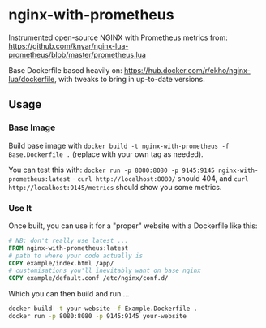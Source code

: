 # nginx-with-prometheus

Instrumented open-source NGINX with Prometheus metrics from: https://github.com/knyar/nginx-lua-prometheus/blob/master/prometheus.lua

Base Dockerfile based heavily on: https://hub.docker.com/r/ekho/nginx-lua/dockerfile, with tweaks to bring in up-to-date versions.

## Usage

### Base Image

Build base image with `docker build -t nginx-with-prometheus -f Base.Dockerfile .` (replace with your own tag as needed).

You can test this with: `docker run -p 8080:8080 -p 9145:9145 nginx-with-prometheus:latest` - `curl http://localhost:8080/` should 404, and `curl http://localhost:9145/metrics` should show you some metrics.

### Use It

Once built, you can use it for a "proper" website with a Dockerfile like this:

```Dockerfile
# NB: don't really use latest ...
FROM nginx-with-prometheus:latest
# path to where your code actually is
COPY example/index.html /app/
# customisations you'll inevitably want on base nginx
COPY example/default.conf /etc/nginx/conf.d/
```

Which you can then build and run ...

```sh
docker build -t your-website -f Example.Dockerfile .
docker run -p 8080:8080 -p 9145:9145 your-website
```
